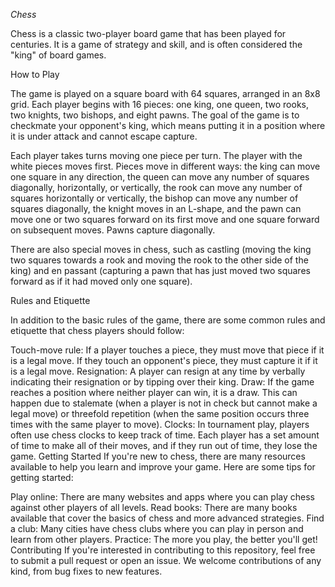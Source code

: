 *Chess*

Chess is a classic two-player board game that has been played for centuries. It is a game of strategy and skill, and is often considered the "king" of board games.

How to Play

The game is played on a square board with 64 squares, arranged in an 8x8 grid. Each player begins with 16 pieces: one king, one queen, two rooks, two knights, two bishops, and eight pawns. The goal of the game is to checkmate your opponent's king, which means putting it in a position where it is under attack and cannot escape capture.

Each player takes turns moving one piece per turn. The player with the white pieces moves first. Pieces move in different ways: the king can move one square in any direction, the queen can move any number of squares diagonally, horizontally, or vertically, the rook can move any number of squares horizontally or vertically, the bishop can move any number of squares diagonally, the knight moves in an L-shape, and the pawn can move one or two squares forward on its first move and one square forward on subsequent moves. Pawns capture diagonally.

There are also special moves in chess, such as castling (moving the king two squares towards a rook and moving the rook to the other side of the king) and en passant (capturing a pawn that has just moved two squares forward as if it had moved only one square).

Rules and Etiquette

In addition to the basic rules of the game, there are some common rules and etiquette that chess players should follow:

Touch-move rule: If a player touches a piece, they must move that piece if it is a legal move. If they touch an opponent's piece, they must capture it if it is a legal move.
Resignation: A player can resign at any time by verbally indicating their resignation or by tipping over their king.
Draw: If the game reaches a position where neither player can win, it is a draw. This can happen due to stalemate (when a player is not in check but cannot make a legal move) or threefold repetition (when the same position occurs three times with the same player to move).
Clocks: In tournament play, players often use chess clocks to keep track of time. Each player has a set amount of time to make all of their moves, and if they run out of time, they lose the game.
Getting Started
If you're new to chess, there are many resources available to help you learn and improve your game. Here are some tips for getting started:

Play online: There are many websites and apps where you can play chess against other players of all levels.
Read books: There are many books available that cover the basics of chess and more advanced strategies.
Find a club: Many cities have chess clubs where you can play in person and learn from other players.
Practice: The more you play, the better you'll get!
Contributing
If you're interested in contributing to this repository, feel free to submit a pull request or open an issue. We welcome contributions of any kind, from bug fixes to new features.
